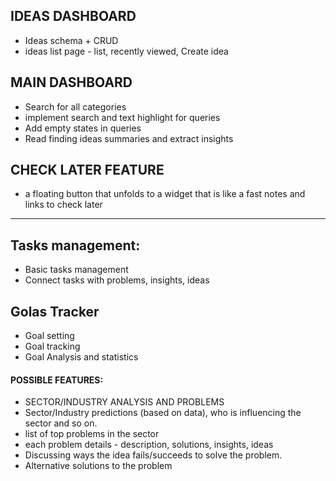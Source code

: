 ## IDEAS DASHBOARD

- Ideas schema + CRUD
- ideas list page - list, recently viewed, Create idea

## MAIN DASHBOARD

- Search for all categories
- implement search and text highlight for queries
- Add empty states in queries
- Read finding ideas summaries and extract insights

## CHECK LATER FEATURE

- a floating button that unfolds to a widget that is like a fast notes and links to check later

---

## Tasks management:

- Basic tasks management
- Connect tasks with problems, insights, ideas

## Golas Tracker

- Goal setting
- Goal tracking
- Goal Analysis and statistics

#### POSSIBLE FEATURES:

- SECTOR/INDUSTRY ANALYSIS AND PROBLEMS
- Sector/Industry predictions (based on data), who is influencing the sector and so on.
- list of top problems in the sector
- each problem details - description, solutions, insights, ideas
- Discussing ways the idea fails/succeeds to solve the problem.
- Alternative solutions to the problem
